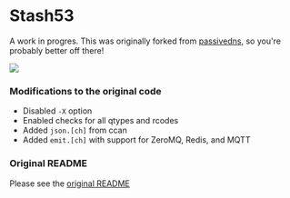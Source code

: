 # Stash53

A work in progres. This was originally forked from [passivedns](https://github.com/gamelinux/passivedns), so you're probably better off there!

![](jmbp-603.png)

### Modifications to the original code

* Disabled `-X` option
* Enabled checks for all qtypes and rcodes
* Added `json.[ch]` from ccan
* Added `emit.[ch]` with support for ZeroMQ, Redis, and MQTT

### Original README

Please see the [original README](README)

